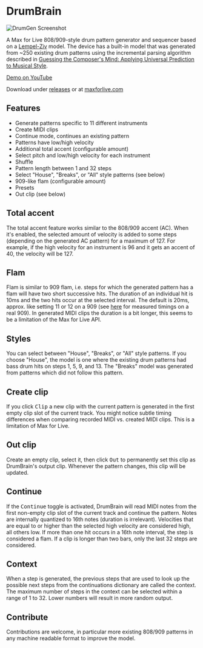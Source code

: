 # DrumBrain

![DrumGen Screenshot](https://github.com/mganss/DrumGen/raw/master/screenshot.png)

A Max for Live 808/909-style drum pattern generator and sequencer based on a [Lempel-Ziv](https://en.wikipedia.org/wiki/LZ77_and_LZ78) model. The device has a built-in model that was generated from ~250 existing drum patterns using the incremental parsing algorithm described in [Guessing the Composer's Mind: Applying Universal Prediction to Musical Style](http://articles.ircam.fr/textes/Assayag99a/index.pdf).

[Demo on YouTube](https://youtu.be/8KpjvNGndvg)

Download under [releases](https://github.com/mganss/DrumGen/releases) or at [maxforlive.com](http://maxforlive.com/library/device/5462/drumgen)

## Features

* Generate patterns specific to 11 different instruments
* Create MIDI clips
* Continue mode, continues an existing pattern 
* Patterns have low/high velocity 
* Additional total accent (configurable amount)
* Select pitch and low/high velocity for each instrument
* Shuffle
* Pattern length between 1 and 32 steps
* Select "House", "Breaks", or "All" style patterns (see below)
* 909-like flam (configurable amount)
* Presets
* Out clip (see below)

## Total accent

The total accent feature works similar to the 808/909 accent (AC). When it's enabled, the selected amount of velocity is added to some steps (depending on the generated AC pattern) for a maximum of 127. For example, if the high velocity for an instrument is 96 and it gets an accent of 40, the velocity will be 127.

## Flam

Flam is similar to 909 flam, i.e. steps for which the generated pattern has a flam will have two short successive hits. The duration of an individual hit is 10ms and the two hits occur at the selected interval. The default is 20ms, approx. like setting 11 or 12 on a 909 (see [here](http://www.e-licktronic.com/forum/viewtopic.php?f=25&t=1430) for measured timings on a real 909). In generated MIDI clips the duration is a bit longer, this seems to be a limitation of the Max for Live API.

## Styles

You can select between "House", "Breaks", or "All" style patterns. If you choose "House", the model is one where the existing drum patterns had bass drum hits on steps 1, 5, 9, and 13. The "Breaks" model was generated from patterns which did not follow this pattern.

## Create clip

If you click <kbd>Clip</kbd> a new clip with the current pattern is generated in the first empty clip slot of the current track. You might notice subtle timing differences when comparing recorded MIDI vs. created MIDI clips. This is a limitation of Max for Live.

## Out clip

Create an empty clip, select it, then click <kbd>Out</kbd> to permanently set this clip as DrumBrain's output clip. 
Whenever the pattern changes, this clip will be updated.

## Continue

If the <kbd>Continue</kbd> toggle is activated, DrumBrain will read MIDI notes from the first non-empty clip slot of the current track and continue the pattern. Notes are internally quantized to 16th notes (duration is irrelevant). Velocities that are equal to or higher than the selected high velocity are considered high, all others low. If more than one hit occurs in a 16th note interval, the step is considered a flam. If a clip is longer than two bars, only the last 32 steps are considered.

## Context

When a step is generated, the previous steps that are used to look up the possible next steps from the continuations dictionary are called the context. The maximum number of steps in the context can be selected within a range of 1 to 32. Lower numbers will result in more random output.

## Contribute

Contributions are welcome, in particular more existing 808/909 patterns in any machine readable format to improve the model.
